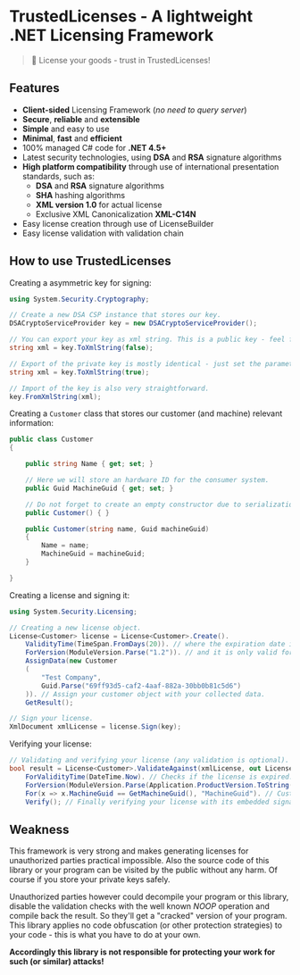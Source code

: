 # TrustedLicenses - A lightweight .NET Licensing Framework
> 📜 License your goods - trust in TrustedLicenses!

## Features
- **Client-sided** Licensing Framework (*no need to query server*)
- **Secure**, **reliable** and **extensible**
- **Simple** and easy to use
- **Minimal**, **fast** and **efficient**
- 100% managed C# code for **.NET 4.5+**
- Latest security technologies, using **DSA** and **RSA** signature algorithms
- **High platform compatibility** through use of international presentation standards, such as:
	- **DSA** and **RSA** signature algorithms
	- **SHA** hashing algorithms
	- **XML version 1.0** for actual license
	- Exclusive XML Canonicalization **XML-C14N**
- Easy license creation through use of LicenseBuilder
- Easy license validation with validation chain

## How to use TrustedLicenses

Creating a asymmetric key for signing:

```C#
using System.Security.Cryptography;

// Create a new DSA CSP instance that stores our key.
DSACryptoServiceProvider key = new DSACryptoServiceProvider();

// You can export your key as xml string. This is a public key - feel free to distribute it to your customers.
string xml = key.ToXmlString(false);

// Export of the private key is mostly identical - just set the parameter to 'true'. Never distribute this key!
string xml = key.ToXmlString(true);

// Import of the key is also very straightforward.
key.FromXmlString(xml);
```

Creating a ``Customer`` class that stores our customer (and machine) relevant information:

```C#
public class Customer
{

	public string Name { get; set; }

	// Here we will store an hardware ID for the consumer system.
	public Guid MachineGuid { get; set; }

	// Do not forget to create an empty constructor due to serialization.
	public Customer() { }

	public Customer(string name, Guid machineGuid)
	{
		Name = name;
		MachineGuid = machineGuid;
	}

}
```

Creating a license and signing it:

```C#
using System.Security.Licensing;

// Creating a new license object.
License<Customer> license = License<Customer>.Create().
	ValidityTime(TimeSpan.FromDays(20)). // where the expiration date is in 20 days.
	ForVersion(ModuleVersion.Parse("1.2")). // and it is only valid for your program in version 1.2.
	AssignData(new Customer
	(
		"Test Company",
		Guid.Parse("69ff93d5-caf2-4aaf-882a-30bb0b81c5d6")
	)). // Assign your customer object with your collected data.
	GetResult();

// Sign your license.
XmlDocument xmlLicense = license.Sign(key);
```

Verifying your license:

```C#
// Validating and verifying your license (any validation is optional).
bool result = License<Customer>.ValidateAgainst(xmlLicense, out License<Customer> outLicense).
	ForValidityTime(DateTime.Now). // Checks if the license is expired.
	ForVersion(ModuleVersion.Parse(Application.ProductVersion.ToString())). // Checks if the license is valid for this version of your program.
	For(x => x.MachineGuid == GetMachineGuid(), "MachineGuid"). // Custom validation against our hardware ID. GetMachineGuid() is a call to a function wich creates a unique hardware ID for the current system.
	Verify(); // Finally verifying your license with its embedded signature.
```
## Weakness
This framework is very strong and makes generating licenses for unauthorized parties practical impossible.
Also the source code of this library or your program can be visited by the public without any harm. Of course if you store your private keys safely.

Unauthorized parties however could decompile your program or this library, disable the validation checks with the well known *NOOP* operation and compile back the result. So they'll get a "cracked" version of your program. This library applies no code obfuscation (or other protection strategies) to your code - this is what you have to do at your own.

**Accordingly this library is not responsible for protecting your work for such (or similar) attacks!**